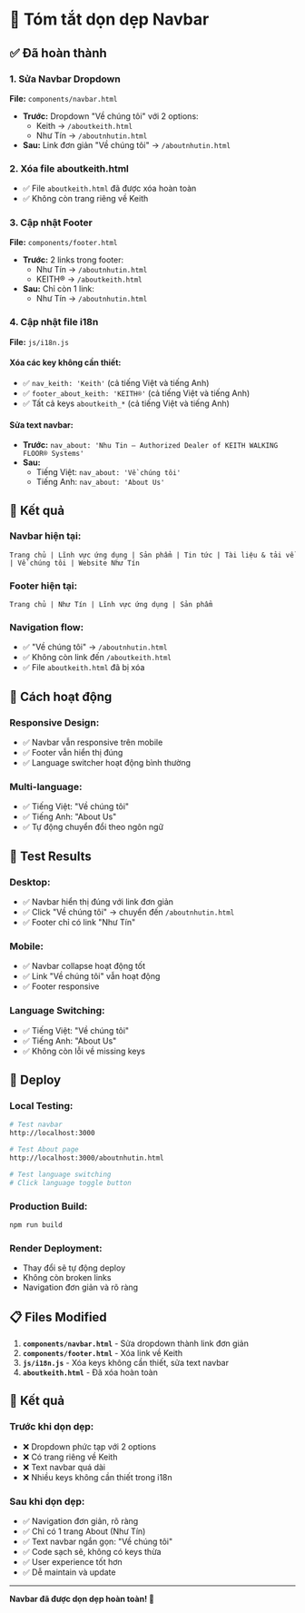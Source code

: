 # 🧹 Tóm tắt dọn dẹp Navbar

## ✅ Đã hoàn thành

### 1. **Sửa Navbar Dropdown**
**File:** `components/navbar.html`
- **Trước:** Dropdown "Về chúng tôi" với 2 options:
  - Keith → `/aboutkeith.html`
  - Như Tín → `/aboutnhutin.html`
- **Sau:** Link đơn giản "Về chúng tôi" → `/aboutnhutin.html`

### 2. **Xóa file aboutkeith.html**
- ✅ File `aboutkeith.html` đã được xóa hoàn toàn
- ✅ Không còn trang riêng về Keith

### 3. **Cập nhật Footer**
**File:** `components/footer.html`
- **Trước:** 2 links trong footer:
  - Như Tín → `/aboutnhutin.html`
  - KEITH® → `/aboutkeith.html`
- **Sau:** Chỉ còn 1 link:
  - Như Tín → `/aboutnhutin.html`

### 4. **Cập nhật file i18n**
**File:** `js/i18n.js`

#### **Xóa các key không cần thiết:**
- ✅ `nav_keith: 'Keith'` (cả tiếng Việt và tiếng Anh)
- ✅ `footer_about_keith: 'KEITH®'` (cả tiếng Việt và tiếng Anh)
- ✅ Tất cả keys `aboutkeith_*` (cả tiếng Việt và tiếng Anh)

#### **Sửa text navbar:**
- **Trước:** `nav_about: 'Nhu Tin – Authorized Dealer of KEITH WALKING FLOOR® Systems'`
- **Sau:** 
  - Tiếng Việt: `nav_about: 'Về chúng tôi'`
  - Tiếng Anh: `nav_about: 'About Us'`

## 🎯 Kết quả

### **Navbar hiện tại:**
```
Trang chủ | Lĩnh vực ứng dụng | Sản phẩm | Tin tức | Tài liệu & tải về | Về chúng tôi | Website Như Tín
```

### **Footer hiện tại:**
```
Trang chủ | Như Tín | Lĩnh vực ứng dụng | Sản phẩm
```

### **Navigation flow:**
- ✅ "Về chúng tôi" → `/aboutnhutin.html`
- ✅ Không còn link đến `/aboutkeith.html`
- ✅ File `aboutkeith.html` đã bị xóa

## 🔄 Cách hoạt động

### **Responsive Design:**
- ✅ Navbar vẫn responsive trên mobile
- ✅ Footer vẫn hiển thị đúng
- ✅ Language switcher hoạt động bình thường

### **Multi-language:**
- ✅ Tiếng Việt: "Về chúng tôi"
- ✅ Tiếng Anh: "About Us"
- ✅ Tự động chuyển đổi theo ngôn ngữ

## 📱 Test Results

### **Desktop:**
- ✅ Navbar hiển thị đúng với link đơn giản
- ✅ Click "Về chúng tôi" → chuyển đến `/aboutnhutin.html`
- ✅ Footer chỉ có link "Như Tín"

### **Mobile:**
- ✅ Navbar collapse hoạt động tốt
- ✅ Link "Về chúng tôi" vẫn hoạt động
- ✅ Footer responsive

### **Language Switching:**
- ✅ Tiếng Việt: "Về chúng tôi"
- ✅ Tiếng Anh: "About Us"
- ✅ Không còn lỗi về missing keys

## 🚀 Deploy

### **Local Testing:**
```bash
# Test navbar
http://localhost:3000

# Test About page
http://localhost:3000/aboutnhutin.html

# Test language switching
# Click language toggle button
```

### **Production Build:**
```bash
npm run build
```

### **Render Deployment:**
- Thay đổi sẽ tự động deploy
- Không còn broken links
- Navigation đơn giản và rõ ràng

## 📋 Files Modified

1. **`components/navbar.html`** - Sửa dropdown thành link đơn giản
2. **`components/footer.html`** - Xóa link về Keith
3. **`js/i18n.js`** - Xóa keys không cần thiết, sửa text navbar
4. **`aboutkeith.html`** - Đã xóa hoàn toàn

## 🎉 Kết quả

### **Trước khi dọn dẹp:**
- ❌ Dropdown phức tạp với 2 options
- ❌ Có trang riêng về Keith
- ❌ Text navbar quá dài
- ❌ Nhiều keys không cần thiết trong i18n

### **Sau khi dọn dẹp:**
- ✅ Navigation đơn giản, rõ ràng
- ✅ Chỉ có 1 trang About (Như Tín)
- ✅ Text navbar ngắn gọn: "Về chúng tôi"
- ✅ Code sạch sẽ, không có keys thừa
- ✅ User experience tốt hơn
- ✅ Dễ maintain và update

---

**Navbar đã được dọn dẹp hoàn toàn! 🎉**
